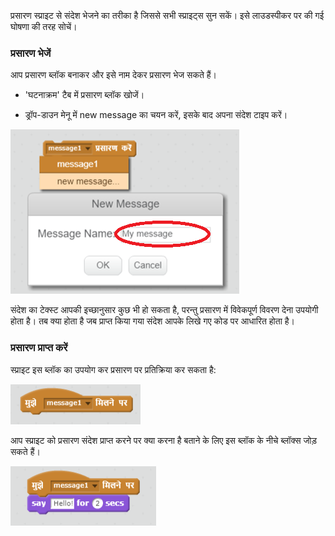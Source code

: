 प्रसारण स्प्राइट से संदेश भेजने का तरीका है जिससे सभी स्प्राइट्स सुन सकें। इसे लाउडस्पीकर पर की गई घोषणा की तरह सोचें।

### प्रसारण भेजें

आप प्रसारण ब्लॉक बनाकर और इसे नाम देकर प्रसारण भेज सकते हैं।

+ 'घटनाक्रम' टैब में प्रसारण ब्लॉक खोजें।

+ ड्रॉप-डाउन मेनू में new message का चयन करें, इसके बाद अपना संदेश टाइप करें।

![प्रसारण बनाएं](images/create-a-broadcast.png)

संदेश का टेक्स्ट आपकी इच्छानुसार कुछ भी हो सकता है, परन्तु प्रसारण में विवेकपूर्ण विवरण देना उपयोगी होता है। तब क्या होता है जब प्राप्त किया गया संदेश आपके लिखे गए कोड पर आधारित होता है।

### प्रसारण प्राप्त करें

स्प्राइट इस ब्लॉक का उपयोग कर प्रसारण पर प्रतिक्रिया कर सकता है:

![प्रसारण प्राप्त करें](images/receive-a-broadcast.png)

आप स्प्राइट को प्रसारण संदेश प्राप्त करने पर क्या करना है बताने के लिए इस ब्लॉक के नीचे ब्लॉक्स जोड़ सकते हैं।

![उदाहरण प्राप्त करें](images/receive-example.png)